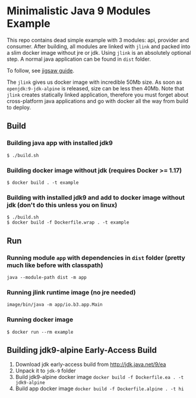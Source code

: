 #  Minimalistic Java 9 Modules Example

This repo contains dead simple example with 3 modules: api, provider and consumer. After building, all modules are linked with `jlink` and packed into a slim docker image without jre or jdk. Using `jlink` is an absolutely optional step. A normal java application can be found in `dist` folder.

To follow, see [jigsaw guide](http://openjdk.java.net/projects/jigsaw/quick-start).

The `jlink` gives us docker image with incredible 50Mb size. As soon as `openjdk:9-jdk-alpine` is released, size can be less then 40Mb. Note that `jlink` creates statically linked application, therefore you must forget about cross-platform java applications and go with docker all the way from build to deploy.

## Build

### Building java app with installed jdk9
```
$ ./build.sh
```

### Building docker image without jdk (requires Docker >= 1.17)
```
$ docker build . -t example
```

### Building with installed jdk9 and add to docker image without jdk (don't do this unless you on linux)
```
$ ./build.sh
$ docker build -f Dockerfile.wrap . -t example
```

## Run

### Running module `app` with dependencies in `dist` folder (pretty much like before with classpath)
```
java --module-path dist -m app
```

### Running jlink runtime image (no jre needed)
```
image/bin/java -m app/io.b3.app.Main
```

### Running docker image
```
$ docker run --rm example
```

## Building jdk9-alpine Early-Access Build

1. Download jdk early-access build from http://jdk.java.net/9/ea
2. Unpack it to `jdk-9` folder
3. Build jdk9-alpine docker image `docker build -f Dockerfile.ea . -t jdk9-alpine`
4. Build app docker image `docker build -f Dockerfile.alpine . -t hi`
